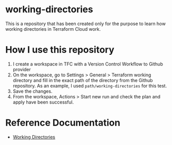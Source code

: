 # working-directories

This is a repository that has been created only for the purpose to learn how working directories in Terraform Cloud work.

# How I use this repository

1. I create a workspace in TFC with a Version Control Workflow to Github provider
2. On the workspace, go to Settings > General > Terraform working directory and fill in the exact path of the directory from the Github repository.
As an example, I used `path/working-directories` for this test.
3. Save the changes.
4. From the workspace, Actions > Start new run and check the plan and apply have been successful.

# Reference Documentation

- [Working Directories](https://www.terraform.io/cloud-docs/workspaces/settings#terraform-working-directory)
















